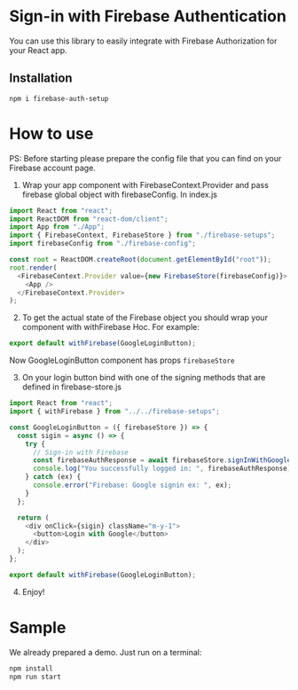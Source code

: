 # Sign-in with Firebase Authentication

You can use this library to easily integrate with Firebase Authorization for your React app.

## Installation

```
npm i firebase-auth-setup
```

# How to use

PS: Before starting please prepare the config file that you can find on your Firebase account page.

1. Wrap your app component with FirebaseContext.Provider and pass firebase global object with firebaseConfig. In index.js

```js
import React from "react";
import ReactDOM from "react-dom/client";
import App from "./App";
import { FirebaseContext, FirebaseStore } from "./firebase-setups";
import firebaseConfig from "./firebase-config";

const root = ReactDOM.createRoot(document.getElementById("root"));
root.render(
  <FirebaseContext.Provider value={new FirebaseStore(firebaseConfig)}>
    <App />
  </FirebaseContext.Provider>
);
```

2. To get the actual state of the Firebase object you should wrap your component with withFirebase Hoc. For example:

```js
export default withFirebase(GoogleLoginButton);
```

Now GoogleLoginButton component has props `firebaseStore`

3. On your login button bind with one of the signing methods that are defined in firebase-store.js

```js
import React from "react";
import { withFirebase } from "../../firebase-setups";

const GoogleLoginButton = ({ firebaseStore }) => {
  const sigin = async () => {
    try {
      // Sign-in with Firebase
      const firebaseAuthResponse = await firebaseStore.signInWithGoogle();
      console.log("You successfully logged in: ", firebaseAuthResponse);
    } catch (ex) {
      console.error("Firebase: Google signin ex: ", ex);
    }
  };

  return (
    <div onClick={sigin} className="m-y-1">
      <button>Login with Google</button>
    </div>
  );
};

export default withFirebase(GoogleLoginButton);
```

4. Enjoy!

# Sample

We already prepared a demo. Just run on a terminal:

```js
npm install
npm run start
```
